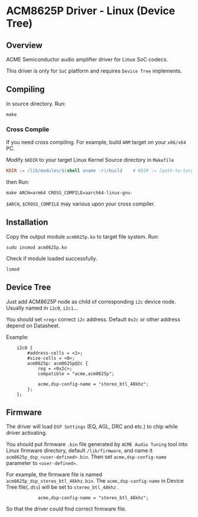 # ACM8625P Driver - Linux (Device Tree)

## Overview

ACME Semiconductor audio amplifier driver for Linux SoC codecs.

This driver is only for `SoC` platform and requires `Device Tree` implements.

## Compiling
In source directory. Run:

    make

### Cross Compile
If you need cross compiling. For example, build `ARM` target on your `x86/x64` PC.

Modify `$KDIR` to your target Linux Kernel Source directory in `Makefile`

```makefile
KDIR := /lib/modules/$(shell uname -r)/build    # KDIR := [path-to-target-kernel-source] if cross compiling
```

then Run:

    make ARCH=arm64 CROSS_COMPILE=aarch64-linux-gnu-

`$ARCH`, `$CROSS_COMPILE` may various upon your cross compiler.

## Installation

Copy the output module `acm8625p.ko` to target file system. Run:

    sudo insmod acm8625p.ko

Check if module loaded successfully.

    lsmod


## Device Tree
Just add ACM8625P node as child of corresponding `i2c` device node. Usually named in `i2c0`, `i2c1`...

You should set `<reg>` correct `i2c` address. Default `0x2c` or other address depend on Datasheet.

Example:
```dts
    i2c0 {
        #address-cells = <1>;
        #size-cells = <0>;
        acm8625p: acm8625p@2c {
            reg = <0x2c>;
            compatible = "acme,acm8625p";

            acme,dsp-config-name = "stereo_btl_48khz";
        };
    };
```

## Firmware
The driver will load `DSP Settings` (EQ, AGL, DRC and etc.) to chip while driver activating.

You should put firmware `.bin` file generated by `ACME Audio Tuning` tool into Linux firmware directory, default `/lib/firmware`, and name it `acm8625p_dsp_<user-defined>.bin`. Then set `acme,dsp-config-name` parameter to `<user-defined>`.

For example, the firmware file is named `acm8625p_dsp_stereo_btl_48khz.bin`. The `acme,dsp-config-name` in Device Tree file(`.dts`) will be set to `stereo_btl_48khz` .

```dts
            acme,dsp-config-name = "stereo_btl_48khz";
```
So that the driver could find correct firmware file.
